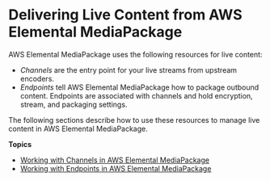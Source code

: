 # Delivering Live Content from AWS Elemental MediaPackage<a name="live-content"></a>

AWS Elemental MediaPackage uses the following resources for live content:
+ *Channels* are the entry point for your live streams from upstream encoders\.
+ *Endpoints* tell AWS Elemental MediaPackage how to package outbound content\. Endpoints are associated with channels and hold encryption, stream, and packaging settings\.

The following sections describe how to use these resources to manage live content in AWS Elemental MediaPackage\.

**Topics**
+ [Working with Channels in AWS Elemental MediaPackage](channels.md)
+ [Working with Endpoints in AWS Elemental MediaPackage](endpoints.md)